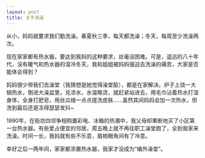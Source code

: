 ```yaml
---
layout: post
title: 关于洗澡
---
```




从小，妈妈就要求我们勤洗澡。春夏秋三季，每天都洗澡；冬天，每周至少洗澡两次。

现在家家都有热水器，要达到我妈的这种要求，丝毫没困难。可是，遥远的八十年代，没有暖气和热水器的湿冷冬天，我和姐姐被妈妈强迫去洗澡的痛苦，大家是否能体会得到？

妈妈很少带我们去澡堂（我猜想是她觉得澡堂脏），都是在家解决。炉子上烧一大锅热水，倒进大澡盆里，兑凉水，水温略烫，就赶紧站进去，用毛巾沾着热水打湿身体，全身打肥皂，用丝瓜络一点点搓洗皮肤……虽然其间妈妈会加一次热水，但洗到最后还是冻得瑟瑟发抖~

1990年，在街坊四邻争相购置彩电、冰箱的热潮中，我父母却果断地买了小区第一台热水器。有些爱占便宜的邻居，周五晚上就不再往职工澡堂跑了，全到我家来洗澡。时间一长，我妈就有些不乐意，眉梢眼角间有了冷意。

幸好之后一两年间，家家都添置热水器，我家才没成为“编外澡堂”。
